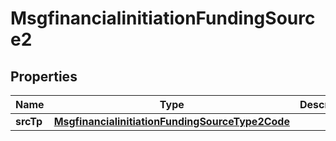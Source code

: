 

# MsgfinancialinitiationFundingSource2

## Properties

Name | Type | Description | Notes
------------ | ------------- | ------------- | -------------
**srcTp** | [**MsgfinancialinitiationFundingSourceType2Code**](MsgfinancialinitiationFundingSourceType2Code.md) |  |  [optional]



